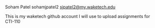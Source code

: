 Soham Patel
sohamjpatel2
sjpatel2@my.waketech.edu

This is my waketech github account I will use to upload assignments for CTI-110
